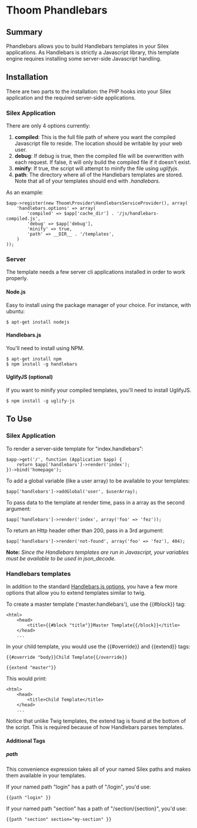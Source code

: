 Thoom Phandlebars
=================

Summary
-------

Phandlebars allows you to build Handlebars templates in your Silex applications. As Handlebars is strictly a Javascript library,
this template engine requires installing some server-side Javascript handling.


Installation
------------

There are two parts to the installation: the PHP hooks into your Silex application and the required server-side applications.

### Silex Application

There are only 4 options currently:

  1. __compiled__: This is the full file path of where you want the compiled Javascript file to reside. The location should be writable by your web user.
  2. __debug__: If debug is true, then the compiled file will be overwritten with each request. If false, it will only build the compiled file if it doesn't exist.
  3. __minify__: If true, the script will attempt to minify the file using _uglifyjs_.
  4. __path__: The directory where all of the Handlebars templates are stored. Note that all of your templates should end with _.handlebars_.


As an example:

    $app->register(new Thoom\Provider\HandlebarsServiceProvider(), array(
        'handlebars.options' => array(
            'compiled' => $app['cache_dir'] . '/js/handlebars-compiled.js',
            'debug' => $app['debug'],
            'minify' => true,
            'path' => __DIR__ . '/templates',
        )
    ));

### Server

The template needs a few server cli applications installed in order to work properly.

#### Node.js

Easy to install using the package manager of your choice. For instance, with ubuntu:

    $ apt-get install nodejs

#### Handlebars.js

You'll need to install using NPM.

    $ apt-get install npm
    $ npm install -g handlebars

#### UglifyJS (optional)

If you want to minify your compiled templates, you'll need to install UglifyJS.

    $ npm install -g uglify-js


To Use
------

### Silex Application

To render a server-side template for "index.handlebars":

    $app->get('/', function (Application $app) {
        return $app['handlebars']->render('index');
    })->bind('homepage');

To add a global variable (like a user array) to be available to your templates:

    $app['handlebars']->addGlobal('user', $userArray);

To pass data to the template at render time, pass in a array as the second argument:

    $app['handlebars']->render('index', array('foo' => 'fez'));

To return an Http header other than 200, pass in a 3rd argument:

    $app['handlebars']->render('not-found', array('foo' => 'fez'), 404);

__Note:__ *Since the Handlebars templates are run in Javascript, your variables must be available to be used in json_decode.*


### Handlebars templates

In addition to the standard [Handlebars.js options](https://handlebarsjs.com), you have a few more options that allow you to extend templates similar to twig.

To create a master template ('master.handlebars'), use the {{#block}} tag:

    <html>
        <head>
            <title>{{#block "title"}}Master Template{{/block}}</title>
        </head>
        ...


In your child template, you would use the {{#override}} and {{extend}} tags:

    {{#override "body}}Child Template{{/override}}

    {{extend "master"}}

This would print:

    <html>
        <head>
            <title>Child Template</title>
        </head>
        ...

Notice that unlike Twig templates, the extend tag is found at the bottom of the script. This is required because of how Handlebars parses templates.

#### Additional Tags

##### path

This convenience expression takes all of your named Silex paths and makes them available in your templates.

If your named path "login" has a path of "/login", you'd use:

    {{path "login" }}

If your named path "section" has a path of "/section/{section}", you'd use:

    {{path "section" section="my-section" }}


